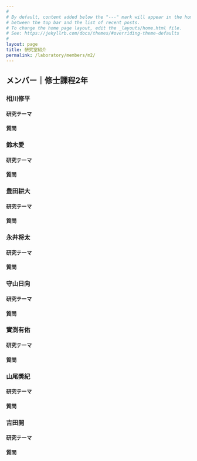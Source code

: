```yaml
---
#
# By default, content added below the "---" mark will appear in the home page
# between the top bar and the list of recent posts.
# To change the home page layout, edit the _layouts/home.html file.
# See: https://jekyllrb.com/docs/themes/#overriding-theme-defaults
#
layout: page
title: 研究室紹介
permalink: /laboratory/members/m2/
---
```


## メンバー｜修士課程2年

### 相川修平

#### 研究テーマ

#### 質問

### 鈴木愛

#### 研究テーマ

#### 質問

### 豊田耕大

#### 研究テーマ

#### 質問

### 永井将太

#### 研究テーマ

#### 質問

### 守山日向

#### 研究テーマ

#### 質問

### 實渕有佑

#### 研究テーマ

#### 質問

### 山尾奬紀

#### 研究テーマ

#### 質問

### 吉田開

#### 研究テーマ

#### 質問
